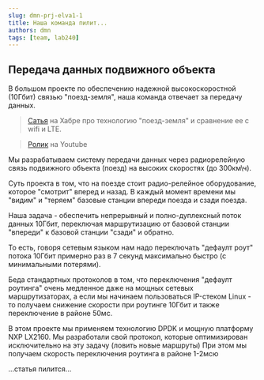 ```yaml
---
slug: dmn-prj-elva1-1
title: Наша команда пилит...
authors: dmn
tags: [team, lab240]
---
```


## Передача данных подвижного объекта

В большом проекте по обеспечению надежной высокоскоростной (10Гбит) 
связью "поезд-земля", наша команда отвечает за передачу данных.

>[Сатья](https://habr.com/ru/articles/739496/) на Хабре про технологию "поезд-земля" и сравнение ее с wifi и LTE.

>[Ролик](https://www.youtube.com/watch?v=t48YXALtb-M) на Youtube

Мы разрабатываем систему передачи данных через 
радиорелейную связь подвижного объекта (поезд) на 
высоких скоростях (до 300км\ч).

Суть проекта в том, что на поезде стоит радио-релейное
оборудование, которое "смотрит" вперед и назад. В каждый момент
времени мы "видим" и "теряем" базовые станции впереди поезда и сзади поезда.

Наша задача - обеспечить непрерывный и полно-дуплексный поток 
данных 10Гбит, переключая маршрутизацию от базовой станции "впереди"
к базовой станции "сзади" и обратно. 

То есть, говоря сетевым языком нам надо переключать "дефаулт роут" потока 10Гбит
примерно раз в 7 секунд максимально быстро (с минимальными потерями). 

Беда стандартных протоколов в том, что переключения "дефаулт роутинга" очень медленное
даже на мощных сетевых маршрутизаторах, а если мы начинаем пользоваться IP-стеком Linux - 
то получаем снижение скорости при роутинге 10Гбит и также переключение в районе 50мс. 

В этом проекте мы применяем технологию DPDK и мощную платформу NXP LX2160. Мы разработали
свой протокол, которые оптимизирован исключительно на эту задачу (ловить новые маршруты) При этом 
мы получаем скорость переключения роутинга в районе 1-2мсю 

...статья пилится...